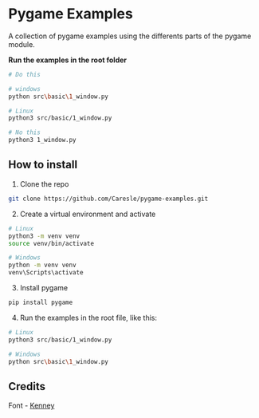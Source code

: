 # Pygame Examples

A collection of pygame examples using the differents parts of the pygame module.

**Run the examples in the root folder**

```bash
# Do this

# windows
python src\basic\1_window.py

# Linux
python3 src/basic/1_window.py

# No this
python3 1_window.py
```

## How to install

1. Clone the repo
```bash
git clone https://github.com/Caresle/pygame-examples.git
```

2. Create a virtual environment and activate
```bash
# Linux
python3 -m venv venv
source venv/bin/activate

# Windows
python -m venv venv
venv\Scripts\activate
```

3. Install pygame
```bash
pip install pygame
```

4. Run the examples in the root file, like this:
```bash
# Linux
python3 src/basic/1_window.py

# Windows
python src\basic\1_window.py
```

## Credits
Font - [Kenney](https://www.kenney.nl)